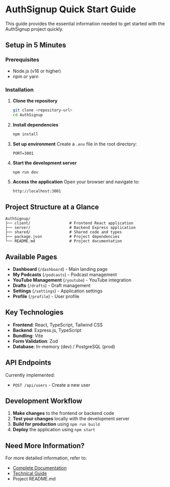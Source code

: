 # AuthSignup Quick Start Guide

This guide provides the essential information needed to get started with the AuthSignup project quickly.

## Setup in 5 Minutes

### Prerequisites
- Node.js (v16 or higher)
- npm or yarn

### Installation

1. **Clone the repository**
   ```bash
   git clone <repository-url>
   cd AuthSignup
   ```

2. **Install dependencies**
   ```bash
   npm install
   ```

3. **Set up environment**
   Create a `.env` file in the root directory:
   ```
   PORT=3001
   ```

4. **Start the development server**
   ```bash
   npm run dev
   ```

5. **Access the application**
   Open your browser and navigate to:
   ```
   http://localhost:3001
   ```

## Project Structure at a Glance

```
AuthSignup/
├── client/                 # Frontend React application
├── server/                 # Backend Express application
├── shared/                 # Shared code and types
├── package.json            # Project dependencies
└── README.md               # Project documentation
```

## Available Pages

- **Dashboard** (`/dashboard`) - Main landing page
- **My Podcasts** (`/podcasts`) - Podcast management
- **YouTube Management** (`/youtube`) - YouTube integration
- **Drafts** (`/drafts`) - Draft management
- **Settings** (`/settings`) - Application settings
- **Profile** (`/profile`) - User profile

## Key Technologies

- **Frontend**: React, TypeScript, Tailwind CSS
- **Backend**: Express.js, TypeScript
- **Bundling**: Vite
- **Form Validation**: Zod
- **Database**: In-memory (dev) / PostgreSQL (prod)

## API Endpoints

Currently implemented:
- `POST /api/users` - Create a new user

## Development Workflow

1. **Make changes** to the frontend or backend code
2. **Test your changes** locally with the development server
3. **Build for production** using `npm run build`
4. **Deploy** the application using `npm start`

## Need More Information?

For more detailed information, refer to:
- [Complete Documentation](./authsignup_documentation.md)
- [Technical Guide](./authsignup_technical_guide.md)
- Project README.md
